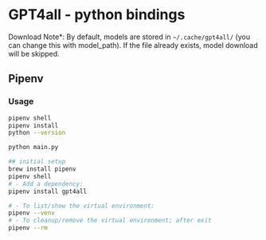 # GPT4all - python bindings

Download Note\*: By default, models are stored in `~/.cache/gpt4all/` (you can change this with model_path). If the file already exists, model download will be skipped.

## Pipenv

### Usage

```bash
pipenv shell
pipenv install
python --version

python main.py

## initial setup
brew install pipenv
pipenv shell
# - Add a dependency: 
pipenv install gpt4all

# - To list/show the virtual environment:
pipenv --venv
# - To cleanup/remove the virtual environment; after exit
pipenv --rm
```
